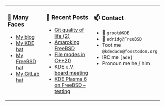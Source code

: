 
<table><tr>
  
<td valign="top" width="30%">
  
### 🙋 Many Faces

- [My blog](https://euroquis.nl/bobulate/)
- [My KDE hat](https://invent.kde.org/adridg)
- [My FreeBSD hat](https://wiki.freebsd.org/AdriaanDeGroot)
- [My GitLab hat](https://gitlab.com/adriaandegroot)
</td>

<td valign="top" width="40%">
  
### 💬 Recent Posts

<!-- BLOG-POST-LIST:START -->
- [Git quality of life &lpar;2&rpar;](https://euroquis.nl//blabla/2024/06/01/git.html)
- [Amaroking FreeBSD](https://euroquis.nl//kde/2024/05/01/amarok.html)
- [File modes in C++20](https://euroquis.nl//blabla/2024/04/30/chmod.html)
- [KDE e.V. board meeting](https://euroquis.nl//kde/2024/04/25/kdeev.html)
- [KDE Plasma 6 on FreeBSD – testing](https://euroquis.nl//kde/2024/03/24/plasma6testing.html)
<!-- BLOG-POST-LIST:END -->
</td>

<td valign="top" width="30%">
  
### 📫 Contact

- 📧 `groot@KDE`
- 📧 `adridg@FreeBSD`
- Toot me `@kdedude@fosstodon.org`
- IRC me `[ade]`
- Pronoun me he / him
</td>

</tr></table>
